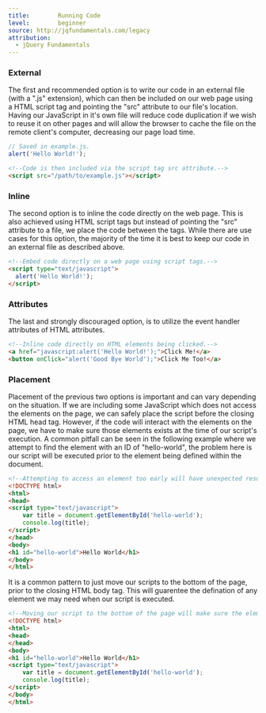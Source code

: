```yaml
---
title:        Running Code
level:        beginner
source: http://jqfundamentals.com/legacy
attribution: 
  - jQuery Fundamentals
---
```


### External

The first and recommended option is to write our code in an external file (with a ".js" extension), which can then be included on our web page using a HTML script tag and pointing the "src" attribute to our file's location. Having our JavaScript in it's own file will reduce code duplication if we wish to reuse it on other pages and will allow the browser to cache the file on the remote client's computer, decreasing our page load time.

``` js
// Saved in example.js.
alert('Hello World!');
```

``` html
<!--Code is then included via the script tag src attribute.-->
<script src="/path/to/example.js"></script>
```
### Inline

The second option is to inline the code directly on the web page. This is also achieved using HTML script tags but instead of pointing the "src" attribute to a file, we place the code between the tags. While there are use cases for this option, the majority of the time it is best to keep our code in an external file as described above.

``` html
<!--Embed code directly on a web page using script tags.-->
<script type="text/javascript">
  alert('Hello World!');
</script>
```

### Attributes

The last and strongly discouraged option, is to utilize the event handler attributes of HTML attributes.

``` html
<!--Inline code directly on HTML elements being clicked.-->
<a href="javascript:alert('Hello World!');">Click Me!</a>
<button onClick="alert('Good Bye World');">Click Me Too!</a>
```

### Placement

Placement of the previous two options is important and can vary depending on the situation. If we are including some JavaScript which does not access the elements on the page, we can safely place the script before the closing HTML head tag. However, if the code will interact with the elements on the page, we have to make sure those elements exists at the time of our script's execution. A common pitfall can be seen in the following example where we attempt to find the element with an ID of "hello-world", the problem here is our script will be executed prior to the element being defined within the document.

``` html
<!--Attempting to access an element too early will have unexpected results.-->
<!DOCTYPE html>
<html>
<head>
<script type="text/javascript">
    var title = document.getElementById('hello-world');
    console.log(title);
</script>
</head>
<body>
<h1 id="hello-world">Hello World</h1>
</body>
</html>
```

It is a common pattern to just move our scripts to the bottom of the page, prior to the closing HTML body tag. This will guarentee the defination of any element we may need when our script is executed.

``` html
<!--Moving our script to the bottom of the page will make sure the element exists.-->
<!DOCTYPE html>
<html>
<head>
</head>
<body>
<h1 id="hello-world">Hello World</h1>
<script type="text/javascript">
    var title = document.getElementById('hello-world');
    console.log(title);
</script>
</body>
</html>
```







